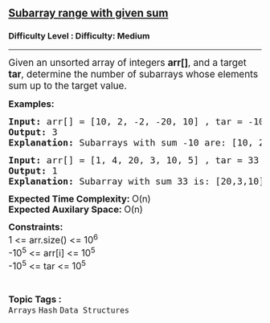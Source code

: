 <h2><a href="https://www.geeksforgeeks.org/problems/subarray-range-with-given-sum0128/1">Subarray range with given sum</a></h2><h3>Difficulty Level : Difficulty: Medium</h3><hr><div class="problems_problem_content__Xm_eO"><p><span style="font-size: 14pt;">Given an unsorted array of integers <strong>arr[]</strong>, and a target<strong> tar</strong>, determine the number of subarrays whose elements sum up to the target value.</span></p>
<p><span style="font-size: 18px;"><strong>Examples:<br></strong></span></p>
<pre data-copier-init="true"><span style="font-size: 18px;"><strong>Input: </strong>arr[] = [10, 2, -2, -20, 10] , tar = -10
<strong>Output: </strong>3<strong>
Explanation: </strong>Subarrays with sum -10 are: [10, 2, -2, -20], [2, -2, -20, 10] and [-20, 10].</span>
</pre>
<pre data-copier-init="true"><span style="font-size: 18px;"><strong>Input: </strong>arr[] = [1, 4, 20, 3, 10, 5] , tar = 33
<strong>Output: </strong>1<strong>
Explanation: </strong>Subarray with sum 33 is: [20,3,10].</span></pre>
<p><span style="font-size: 18px;"><strong>Expected Time Complexity: </strong>O(n)<br><strong>Expected Auxilary Space:&nbsp;</strong>O(n)</span></p>
<p><span style="font-size: 18px;"><strong>Constraints:</strong><br>1 &lt;= arr.size() &lt;= 10<sup>6</sup><br>-10<sup>5</sup> &lt;= arr[i] &lt;= 10<sup>5</sup><br>-10<sup>5</sup> &lt;= tar &lt;= 10<sup>5</sup></span></p></div><br><p><span style=font-size:18px><strong>Topic Tags : </strong><br><code>Arrays</code>&nbsp;<code>Hash</code>&nbsp;<code>Data Structures</code>&nbsp;